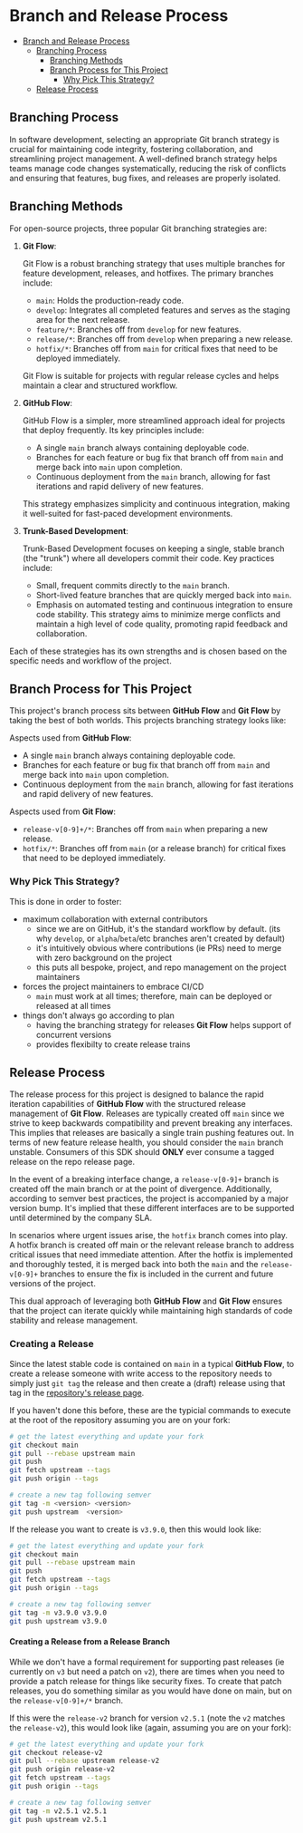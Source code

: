 # Branch and Release Process

- [Branch and Release Process](#branch-and-release-process)
  - [Branching Process](#branching-process)
    - [Branching Methods](#branching-methods)
    - [Branch Process for This Project](#branch-process-for-this-project)
      - [Why Pick This Strategy?](#why-pick-this-strategy)
  - [Release Process](#release-process)

## Branching Process

In software development, selecting an appropriate Git branch strategy is crucial for maintaining code integrity, fostering collaboration, and streamlining project management. A well-defined branch strategy helps teams manage code changes systematically, reducing the risk of conflicts and ensuring that features, bug fixes, and releases are properly isolated.

## Branching Methods

For open-source projects, three popular Git branching strategies are:

1. **Git Flow**:

   Git Flow is a robust branching strategy that uses multiple branches for feature development, releases, and hotfixes. The primary branches include:

   - `main`: Holds the production-ready code.
   - `develop`: Integrates all completed features and serves as the staging area for the next release.
   - `feature/*`: Branches off from `develop` for new features.
   - `release/*`: Branches off from `develop` when preparing a new release.
   - `hotfix/*`: Branches off from `main` for critical fixes that need to be deployed immediately.

   Git Flow is suitable for projects with regular release cycles and helps maintain a clear and structured workflow.

2. **GitHub Flow**:

   GitHub Flow is a simpler, more streamlined approach ideal for projects that deploy frequently. Its key principles include:

   - A single `main` branch always containing deployable code.
   - Branches for each feature or bug fix that branch off from `main` and merge back into `main` upon completion.
   - Continuous deployment from the `main` branch, allowing for fast iterations and rapid delivery of new features.

   This strategy emphasizes simplicity and continuous integration, making it well-suited for fast-paced development environments.

3. **Trunk-Based Development**:

   Trunk-Based Development focuses on keeping a single, stable branch (the "trunk") where all developers commit their code. Key practices include:

   - Small, frequent commits directly to the `main` branch.
   - Short-lived feature branches that are quickly merged back into `main`.
   - Emphasis on automated testing and continuous integration to ensure code stability.
   This strategy aims to minimize merge conflicts and maintain a high level of code quality, promoting rapid feedback and collaboration.

Each of these strategies has its own strengths and is chosen based on the specific needs and workflow of the project.

## Branch Process for This Project

This project's branch process sits between **GitHub Flow** and **Git Flow** by taking the best of both worlds. This projects branching strategy looks like:

Aspects used from **GitHub Flow**:

- A single `main` branch always containing deployable code.
- Branches for each feature or bug fix that branch off from `main` and merge back into `main` upon completion.
- Continuous deployment from the `main` branch, allowing for fast iterations and rapid delivery of new features.

Aspects used from **Git Flow**:

- `release-v[0-9]+/*`: Branches off from `main` when preparing a new release.
- `hotfix/*`: Branches off from `main` (or a release branch) for critical fixes that need to be deployed immediately.

### Why Pick This Strategy?

This is done in order to foster:

- maximum collaboration with external contributors
  - since we are on GitHub, it's the standard workflow by default. (its why `develop`, or `alpha`/`beta`/etc branches aren't created by default)
  - it's intuitively obvious where contributions (ie PRs) need to merge with zero background on the project
  - this puts all bespoke, project, and repo management on the project maintainers
- forces the project maintainers to embrace CI/CD
  - `main` must work at all times; therefore, main can be deployed or released at all times
- things don't always go according to plan
  - having the branching strategy for releases **Git Flow** helps support of concurrent versions
  - provides flexibilty to create release trains

## Release Process

The release process for this project is designed to balance the rapid iteration capabilities of **GitHub Flow** with the structured release management of **Git Flow**. Releases are typically created off `main` since we strive to keep backwards compatibility and prevent breaking any interfaces. This implies that releases are basically a single train pushing features out. In terms of new feature release health, you should consider the `main` branch unstable. Consumers of this SDK should **ONLY** ever consume a tagged release on the repo release page.

In the event of a breaking interface change, a `release-v[0-9]+` branch is created off the main branch or at the point of divergence. Additionally, according to semver best practices, the project is accompanied by a major version bump. It's implied that these different interfaces are to be supported until determined by the company SLA.

In scenarios where urgent issues arise, the `hotfix` branch comes into play. A hotfix branch is created off main or the relevant release branch to address critical issues that need immediate attention. After the hotfix is implemented and thoroughly tested, it is merged back into both the `main` and the `release-v[0-9]+` branches to ensure the fix is included in the current and future versions of the project.

This dual approach of leveraging both **GitHub Flow** and **Git Flow** ensures that the project can iterate quickly while maintaining high standards of code stability and release management.
### Creating a Release

Since the latest stable code is contained on `main` in a typical **GitHub Flow**, to create a release someone with write access to the repository needs to simply just `git tag` the release and then create a (draft) release using that tag in the [repository's release page](https://github.com/infinitusai/deepgram-go-sdk/releases).

If you haven't done this before, these are the typicial commands to execute at the root of the repository assuming you are on your fork:

```bash
# get the latest everything and update your fork
git checkout main
git pull --rebase upstream main
git push
git fetch upstream --tags
git push origin --tags

# create a new tag following semver
git tag -m <version> <version>
git push upstream  <version>
```

If the release you want to create is `v3.9.0`, then this would look like:

```bash
# get the latest everything and update your fork
git checkout main
git pull --rebase upstream main
git push
git fetch upstream --tags
git push origin --tags

# create a new tag following semver
git tag -m v3.9.0 v3.9.0
git push upstream v3.9.0
```

#### Creating a Release from a Release Branch

While we don't have a formal requirement for supporting past releases (ie currently on `v3` but need a patch on `v2`), there are times when you need to provide a patch release for things like security fixes. To create that patch releases, you do something similar as you would have done on main, but on the `release-v[0-9]+/*` branch.

If this were the `release-v2` branch for version `v2.5.1` (note the `v2` matches the `release-v2`), this would look like (again, assuming you are on your fork):

```bash
# get the latest everything and update your fork
git checkout release-v2
git pull --rebase upstream release-v2
git push origin release-v2
git fetch upstream --tags
git push origin --tags

# create a new tag following semver
git tag -m v2.5.1 v2.5.1
git push upstream v2.5.1
```
